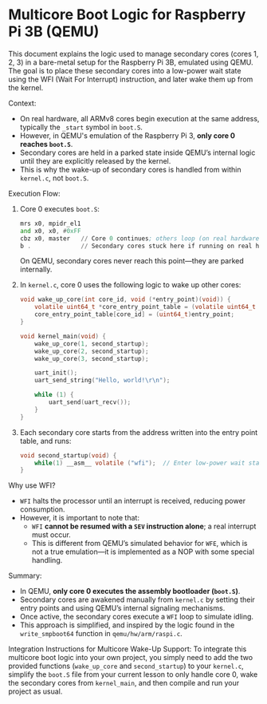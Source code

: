 # Multicore Boot Logic for Raspberry Pi 3B (QEMU)

This document explains the logic used to manage secondary cores (cores 1, 2, 3) in a bare-metal setup for the Raspberry Pi 3B, emulated using QEMU. The goal is to place these secondary cores into a low-power wait state using the WFI (Wait For Interrupt) instruction, and later wake them up from the kernel.

Context:
- On real hardware, all ARMv8 cores begin execution at the same address, typically the `_start` symbol in `boot.S`.
- However, in QEMU's emulation of the Raspberry Pi 3, **only core 0 reaches `boot.S`**.
- Secondary cores are held in a parked state inside QEMU’s internal logic until they are explicitly released by the kernel.
- This is why the wake-up of secondary cores is handled from within `kernel.c`, not `boot.S`.

Execution Flow:
1. Core 0 executes `boot.S`:
    ```asm
    mrs x0, mpidr_el1
    and x0, x0, #0xFF
    cbz x0, master   // Core 0 continues; others loop (on real hardware)
    b .              // Secondary cores stuck here if running on real hardware
    ```
    On QEMU, secondary cores never reach this point—they are parked internally.

2. In `kernel.c`, core 0 uses the following logic to wake up other cores:
    ```c
    void wake_up_core(int core_id, void (*entry_point)(void)) {
        volatile uint64_t *core_entry_point_table = (volatile uint64_t *)0x00000000D8;
        core_entry_point_table[core_id] = (uint64_t)entry_point;
    }

    void kernel_main(void) {
        wake_up_core(1, second_startup);
        wake_up_core(2, second_startup);
        wake_up_core(3, second_startup);

        uart_init();
        uart_send_string("Hello, world!\r\n");

        while (1) {
            uart_send(uart_recv());
        }
    }
    ```

3. Each secondary core starts from the address written into the entry point table, and runs:
    ```c
    void second_startup(void) {
        while(1) __asm__ volatile ("wfi");  // Enter low-power wait state
    }
    ```

Why use WFI?
- `WFI` halts the processor until an interrupt is received, reducing power consumption.
- However, it is important to note that:
  - `WFI` **cannot be resumed with a `SEV` instruction alone**; a real interrupt must occur.
  - This is different from QEMU’s simulated behavior for `WFE`, which is not a true emulation—it is implemented as a NOP with some special handling.

Summary:
- In QEMU, **only core 0 executes the assembly bootloader (`boot.S`)**.
- Secondary cores are awakened manually from `kernel.c` by setting their entry points and using QEMU’s internal signaling mechanisms.
- Once active, the secondary cores execute a `WFI` loop to simulate idling.
- This approach is simplified, and inspired by the logic found in the `write_smpboot64` function in `qemu/hw/arm/raspi.c`.

Integration Instructions for Multicore Wake-Up Support:
To integrate this multicore boot logic into your own project, you simply need to add the two provided functions (`wake_up_core` and `second_startup`) to your `kernel.c`, simplify the `boot.S` file from your current lesson to only handle core 0, wake the secondary cores from `kernel_main`, and then compile and run your project as usual.



